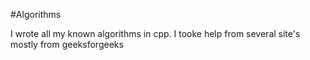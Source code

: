 #Algorithms

I wrote all my known algorithms in cpp. I tooke help from several site's mostly from geeksforgeeks

